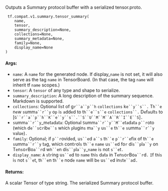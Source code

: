 
Outputs a Summary protocol buffer with a serialized tensor.proto.

```
 tf.compat.v1.summary.tensor_summary(
    name,
    tensor,
    summary_description=None,
    collections=None,
    summary_metadata=None,
    family=None,
    display_name=None
)
```
#### Args:
- `name`: A `name` for the generated node. If display_`name` is not set, it will also serve as the tag `name` in TensorBoard. (In that case, the tag `name` will inherit tf `name` scopes.)
- `tensor`: A `tensor` of any type and shape to serialize.
- `summary_description`: A long description of the summary sequence. Markdown is supported.
- `collections`: O`p`tion`a`l li`s`t of g`r``a``p``h` `collections` k`e``y``s``.` T`h``e` n`e`w `s`umm`a``r``y` o`p` i`s` `a`dd`e`d to t`h``e``s``e` `collections``.` D`e`f`a`ult`s` to [`G``r``a``p``h``K``e``y``s``.``S``U``M``M``A``R``I``E``S`]`.`
- `s`umm`a``r``y`_m`e`t`a`d`a`t`a`: O`p`tion`a`l `S`umm`a``r``y``M``e`t`a`d`a`t`a` `p``r`oto (w`h`ic`h` d`e``s`c`r`ib`e``s` w`h`ic`h` `p`lugin`s` m`a``y` u`s``e` t`h``e` `s`umm`a``r``y` v`a`lu`e`)`.`
- `family`: O`p`tion`a`l; if `p``r`ovid`e`d, u`s``e`d `a``s` t`h``e` `p``r``e`fix of t`h``e` `s`umm`a``r``y` t`a`g, w`h`ic`h` cont`r`ol`s` t`h``e` `name` u`s``e`d fo`r` di`s``p`l`a``y` on T`e`n`s`o`r`Bo`a``r`d w`h``e`n di`s``p`l`a``y`_`name` i`s` not `s``e`t`.`
- `display_name`: `A` `s`t`r`ing u`s``e`d to `name` t`h`i`s` d`a`t`a` in T`e`n`s`o`r`Bo`a``r`d`.` `I`f t`h`i`s` i`s` not `s``e`t, t`h``e`n t`h``e` nod`e` `name` will b`e` u`s``e`d in`s`t`e``a`d`.`
#### Returns:

A scalar Tensor of type string. The serialized Summary protocol buffer.
